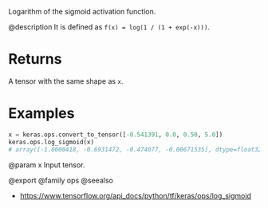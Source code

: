 Logarithm of the sigmoid activation function.

@description
It is defined as `f(x) = log(1 / (1 + exp(-x)))`.

# Returns
A tensor with the same shape as `x`.

# Examples
```python
x = keras.ops.convert_to_tensor([-0.541391, 0.0, 0.50, 5.0])
keras.ops.log_sigmoid(x)
# array([-1.0000418, -0.6931472, -0.474077, -0.00671535], dtype=float32)
```

@param x Input tensor.

@export
@family ops
@seealso
+ <https://www.tensorflow.org/api_docs/python/tf/keras/ops/log_sigmoid>
